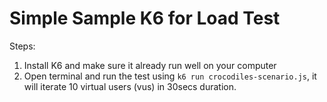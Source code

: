# Simple Sample K6 for Load Test

Steps:
1. Install K6 and make sure it already run well on your computer
2. Open terminal and run the test using `k6 run crocodiles-scenario.js`, it will iterate 10 virtual users (vus) in 30secs duration.
